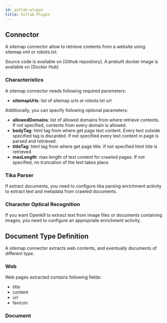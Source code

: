```yaml
---
id: gitlab-plugin
title: Gitlab Plugin
---
```


## Connector

A sitemap connector allow to retrieve contents from a website using sitemap.xml or robots.txt.

Source code is available on [Github repository]. A prebuilt docker image is available on [Docker Hub]


### Characteristics

A sitemap connector needs following required parameters:

- **sitemapUrls**: list of sitemap urls or robots.txt url

Additionally, you can specify following optional parameters:

- **allowedDomains**: list of allowed domains from where retrieve contents.
  If not specified, contents from every domain is allowed.
- **bodyTag**: html tag from where get page text content. Every text outside specified tag is discarded.
  If not specified every text content in page is parsed and retrieved.
- **titleTag**: html tag from where get page title. If not specified html title is retrieved.
- **maxLength**: max length of text content for crawled pages. If not specified, no truncation of the text takes place.


### Tika Parser

If extract documents, you need to configure tika parsing enrichment activity to extract text and metadata from
crawled documents.

### Character Optical Recognition

If you want Openk9 to extract text from image files or documents containing images, you need to configure
an appropriate enrichment activity.

## Document Type Definition

A sitemap connector extracts web contents, and eventually documents of different type.

### Web

Web pages extracted contains following fields:

- title
- content
- url
- favicon


### Document
